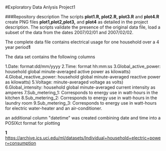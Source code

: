 #Exploratory Data Anlysis Project1

###Repository description
The scripts **plot1.R, plot2.R, plot3.R** and **plot4.R** create PNG files **plot1,plot2,plot3,** and **plot4** as detailed 
in the project description. The scripts validate the presence of the original data file, load a subset of 
the data from the dates 2007/02/01 and 2007/02/02. 

The complete data file contains electrical usage for one household over a 4 year period**1**

The data set contains the following columns

1.Date: format:dd/mm/yyyy
2.Time: format hh:mm:ss
3.Global_active_power: household global minute-averaged active power as kilowatts)
4.Global_reactive_power: household global minute-averaged reactive power as kilowatts)
5.Voltage: minute-averaged voltage as volts)
6.Global_intensity: household global minute-averaged current intensity as amperes
7.Sub_metering_1: Corresponds to energy use in watt-hours in the kitchen
8.Sub_metering_2: Corresponds to energy use in watt-hours in the laundry room
9.Sub_metering_3: Corresponds to energy use in watt-hours for electric water-heater and an air-conditioner.

an additional column "datetime" was created combining date and time into a POSIXct format for plotting

**1** https://archive.ics.uci.edu/ml/datasets/Individual+household+electric+power+consumption